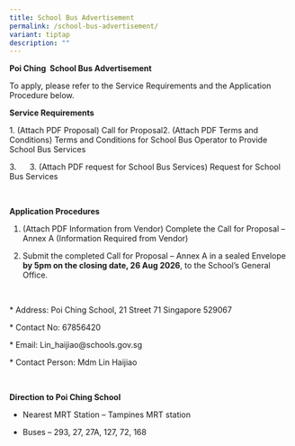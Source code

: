 ```yaml
---
title: School Bus Advertisement
permalink: /school-bus-advertisement/
variant: tiptap
description: ""
---
```

<p><strong>Poi Ching &nbsp;School Bus Advertisement</strong>
</p>
<p>To apply, please refer to the Service Requirements and the Application
Procedure below.</p>
<p></p>
<p><strong>Service Requirements</strong>
</p>
<p>1. (Attach PDF Proposal) Call for Proposal2. (Attach PDF Terms and Conditions)
Terms and Conditions for School Bus Operator to Provide School Bus Services</p>
<p>3.&nbsp;&nbsp;&nbsp;&nbsp;&nbsp; 3. (Attach PDF request for School Bus
Services) Request for School Bus Services</p>
<p>&nbsp;</p>
<p><strong>Application Procedures</strong>
</p>
<ol data-tight="true" class="tight">
<li>
<p>(Attach PDF Information from Vendor) Complete the Call for Proposal –
Annex A (Information Required from Vendor)</p>
</li>
<li>
<p>Submit the completed Call for Proposal – Annex A in a sealed Envelope <strong>by 5pm on the closing date, 26 Aug 2026</strong>,
to the School’s General Office.</p>
</li>
</ol>
<p>&nbsp;</p>
<p>* Address: Poi Ching School, 21 Street 71 Singapore 529067</p>
<p>* Contact No: 67856420</p>
<p>* Email: <a rel="noopener noreferrer nofollow" target="_blank">Lin_haijiao@schools.gov.sg</a> &nbsp;&nbsp;
&nbsp;</p>
<p>* Contact Person: Mdm Lin Haijiao</p>
<p>&nbsp;</p>
<p><strong>Direction to Poi Ching School</strong>
</p>
<ul data-tight="true" class="tight">
<li>
<p>Nearest MRT Station – Tampines MRT station</p>
</li>
<li>
<p>Buses – 293, 27, 27A, 127, 72, 168</p>
</li>
</ul>
<p></p>